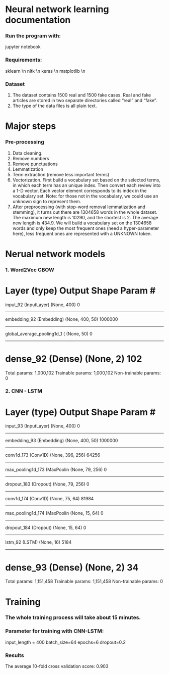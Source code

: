 # Neural network learning documentation

### Run the program with:

jupyter notebook


### Requirements:
sklearn \n
nltk \n
keras \n
matplotlib \n


### Dataset
1. The dataset contains 1500 real and 1500 fake cases. Real and fake articles are stored in two separate directories called “real” and “fake”. 
2. The type of the data files is all plain text. 


# Major steps

### Pre-processing
1. Data cleaning.
2. Remove numbers
3. Remove punctuations
4. Lemmatization
5. Term extraction (remove less important terms)
6. Vectorization. First build a vocabulary set based on the selected terms, in which each term has an unique index. Then convert each review into a 1-D vector. Each vector element corresponds to its index in the vocabulary set. Note: for those not in the vocabulary, we could use an unknown sign to represent them.
7. After preprocessing (with stop-word removal lemmatization and stemming), it turns out there are 1304658 words in the whole dataset. The maximum new length is 10290, and the shortest is 2. The average new length is 434.9. We will build a vocabulary set on the 1304658 words and only keep the most frequent ones (need a hyper-parameter here), less frequent ones are represented with a UNKNOWN token.


# Nerual network models

### 1. Word2Vec CBOW
Layer (type)                 Output Shape              Param #   
=================================================================
input_92 (InputLayer)        (None, 400)               0         
_________________________________________________________________
embedding_92 (Embedding)     (None, 400, 50)           1000000   
_________________________________________________________________
global_average_pooling1d_1 ( (None, 50)                0         
_________________________________________________________________
dense_92 (Dense)             (None, 2)                 102       
=================================================================
Total params: 1,000,102
Trainable params: 1,000,102
Non-trainable params: 0


### 2. CNN - LSTM
Layer (type)                 Output Shape              Param #   
=================================================================
input_93 (InputLayer)        (None, 400)               0         
_________________________________________________________________
embedding_93 (Embedding)     (None, 400, 50)           1000000   
_________________________________________________________________
conv1d_173 (Conv1D)          (None, 396, 256)          64256     
_________________________________________________________________
max_pooling1d_173 (MaxPoolin (None, 79, 256)           0         
_________________________________________________________________
dropout_183 (Dropout)        (None, 79, 256)           0         
_________________________________________________________________
conv1d_174 (Conv1D)          (None, 75, 64)            81984     
_________________________________________________________________
max_pooling1d_174 (MaxPoolin (None, 15, 64)            0         
_________________________________________________________________
dropout_184 (Dropout)        (None, 15, 64)            0         
_________________________________________________________________
lstm_92 (LSTM)               (None, 16)                5184      
_________________________________________________________________
dense_93 (Dense)             (None, 2)                 34        
=================================================================
Total params: 1,151,458
Trainable params: 1,151,458
Non-trainable params: 0


# Training
### The whole training process will take about 15 minutes.

### Parameter for training with CNN-LSTM:
input_length = 400
batch_size=64
epochs=6
dropout=0.2

### Results
The average 10-fold cross validation score: 0.903





